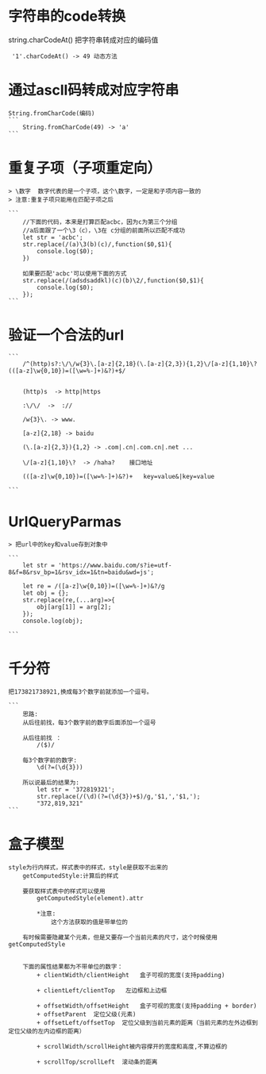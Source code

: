 # 字符串的code转换
   string.charCodeAt()
   把字符串转成对应的编码值
   ```
    '1'.charCodeAt() -> 49 动态方法
   ```

# 通过ascll码转成对应字符串
    String.fromCharCode(编码)
    ```
        String.fromCharCode(49) -> 'a'
    ```

# 重复子项（子项重定向）
    
    > \数字  数字代表的是一个子项，这个\数字，一定是和子项内容一致的
    > 注意:重复子项只能用在匹配子项之后

    ```
        //下面的代码，本来是打算匹配acbc，因为c为第三个分组
        //a后面跟了一个\3（c），\3在 c分组的前面所以匹配不成功
        let str = 'acbc';
        str.replace(/(a)\3(b)(c)/,function($0,$1){
            console.log($0);
        })

        如果要匹配'acbc'可以使用下面的方式
        str.replace(/(adsdsaddkl)(c)(b)\2/,function($0,$1){
            console.log($0);
        });
    ```

# 验证一个合法的url
    ```
        /^(http)s?:\/\/w{3}\.[a-z]{2,18}(\.[a-z]{2,3}){1,2}\/[a-z]{1,10}\?(([a-z]\w{0,10})=([\w=%-]+)&?)+$/


        (http)s  -> http|https

        :\/\/  ->  ://

        /w{3}\. -> www.

        [a-z]{2,18} -> baidu

        (\.[a-z]{2,3}){1,2} -> .com|.cn|.com.cn|.net ...

        \/[a-z]{1,10}\?  -> /haha?    接口地址

        (([a-z]\w{0,10})=([\w=%-]+)&?)+   key=value&|key=value

    ```
# UrlQueryParmas

    > 把url中的key和value存到对象中

    ```
        let str = 'https://www.baidu.com/s?ie=utf-8&f=8&rsv_bp=1&rsv_idx=1&tn=baidu&wd=js';

        let re = /([a-z]\w{0,10})=([\w=%-]+)&?/g
        let obj = {};
        str.replace(re,(...arg)=>{
            obj[arg[1]] = arg[2];
        });
        console.log(obj);

    ```
# 千分符
    把173821738921,换成每3个数字前就添加一个逗号。

    ```
        思路:
        从后往前找，每3个数字前的数字后面添加一个逗号

        从后往前找 ：
            /($)/  

        每3个数字前的数字:
            \d(?=(\d{3}))

        所以说最后的结果为:
            let str = '372819321';
            str.replace(/(\d)(?=(\d{3})+$)/g,'$1,','$1,');  
            "372,819,321"      
    ```

# 盒子模型
    style为行内样式，样式表中的样式，style是获取不出来的
        getComputedStyle:计算后的样式

        要获取样式表中的样式可以使用
            getComputedStyle(element).attr

            *注意:
                这个方法获取的值是带单位的

        有时候需要隐藏某个元素，但是又要存一个当前元素的尺寸，这个时候使用getComputedStyle


        下面的属性结果都为不带单位的数字：
            + clientWidth/clientHeight   盒子可视的宽度(支持padding)

            + clientLeft/clientTop   左边框和上边框

            + offsetWidth/offsetHeight   盒子可视的宽度(支持padding + border)
            + offsetParent  定位父级(元素)
            + offsetLeft/offsetTop  定位父级到当前元素的距离（当前元素的左外边框到定位父级的左内边框的距离）

            + scrollWidth/scrollHeight被内容撑开的宽度和高度,不算边框的 

            + scrollTop/scrollLeft  滚动条的距离